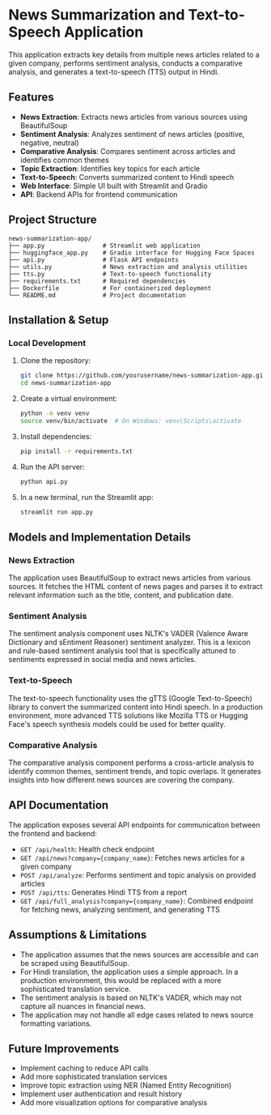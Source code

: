 # News Summarization and Text-to-Speech Application

This application extracts key details from multiple news articles related to a given company, performs sentiment analysis, conducts a comparative analysis, and generates a text-to-speech (TTS) output in Hindi.

## Features

- **News Extraction**: Extracts news articles from various sources using BeautifulSoup
- **Sentiment Analysis**: Analyzes sentiment of news articles (positive, negative, neutral)
- **Comparative Analysis**: Compares sentiment across articles and identifies common themes
- **Topic Extraction**: Identifies key topics for each article
- **Text-to-Speech**: Converts summarized content to Hindi speech
- **Web Interface**: Simple UI built with Streamlit and Gradio
- **API**: Backend APIs for frontend communication

## Project Structure

```
news-summarization-app/
├── app.py                # Streamlit web application
├── huggingface_app.py    # Gradio interface for Hugging Face Spaces
├── api.py                # Flask API endpoints
├── utils.py              # News extraction and analysis utilities
├── tts.py                # Text-to-speech functionality
├── requirements.txt      # Required dependencies
├── Dockerfile            # For containerized deployment
└── README.md             # Project documentation
```

## Installation & Setup

### Local Development

1. Clone the repository:
   ```bash
   git clone https://github.com/yourusername/news-summarization-app.git
   cd news-summarization-app
   ```

2. Create a virtual environment:
   ```bash
   python -m venv venv
   source venv/bin/activate  # On Windows: venv\Scripts\activate
   ```

3. Install dependencies:
   ```bash
   pip install -r requirements.txt
   ```

4. Run the API server:
   ```bash
   python api.py
   ```

5. In a new terminal, run the Streamlit app:
   ```bash
   streamlit run app.py
   ```

## Models and Implementation Details

### News Extraction

The application uses BeautifulSoup to extract news articles from various sources. It fetches the HTML content of news pages and parses it to extract relevant information such as the title, content, and publication date.

### Sentiment Analysis

The sentiment analysis component uses NLTK's VADER (Valence Aware Dictionary and sEntiment Reasoner) sentiment analyzer. This is a lexicon and rule-based sentiment analysis tool that is specifically attuned to sentiments expressed in social media and news articles.

### Text-to-Speech

The text-to-speech functionality uses the gTTS (Google Text-to-Speech) library to convert the summarized content into Hindi speech. In a production environment, more advanced TTS solutions like Mozilla TTS or Hugging Face's speech synthesis models could be used for better quality.

### Comparative Analysis

The comparative analysis component performs a cross-article analysis to identify common themes, sentiment trends, and topic overlaps. It generates insights into how different news sources are covering the company.

## API Documentation

The application exposes several API endpoints for communication between the frontend and backend:

- `GET /api/health`: Health check endpoint
- `GET /api/news?company={company_name}`: Fetches news articles for a given company
- `POST /api/analyze`: Performs sentiment and topic analysis on provided articles
- `POST /api/tts`: Generates Hindi TTS from a report
- `GET /api/full_analysis?company={company_name}`: Combined endpoint for fetching news, analyzing sentiment, and generating TTS

## Assumptions & Limitations

- The application assumes that the news sources are accessible and can be scraped using BeautifulSoup.
- For Hindi translation, the application uses a simple approach. In a production environment, this would be replaced with a more sophisticated translation service.
- The sentiment analysis is based on NLTK's VADER, which may not capture all nuances in financial news.
- The application may not handle all edge cases related to news source formatting variations.

## Future Improvements

- Implement caching to reduce API calls
- Add more sophisticated translation services
- Improve topic extraction using NER (Named Entity Recognition)
- Implement user authentication and result history
- Add more visualization options for comparative analysis


